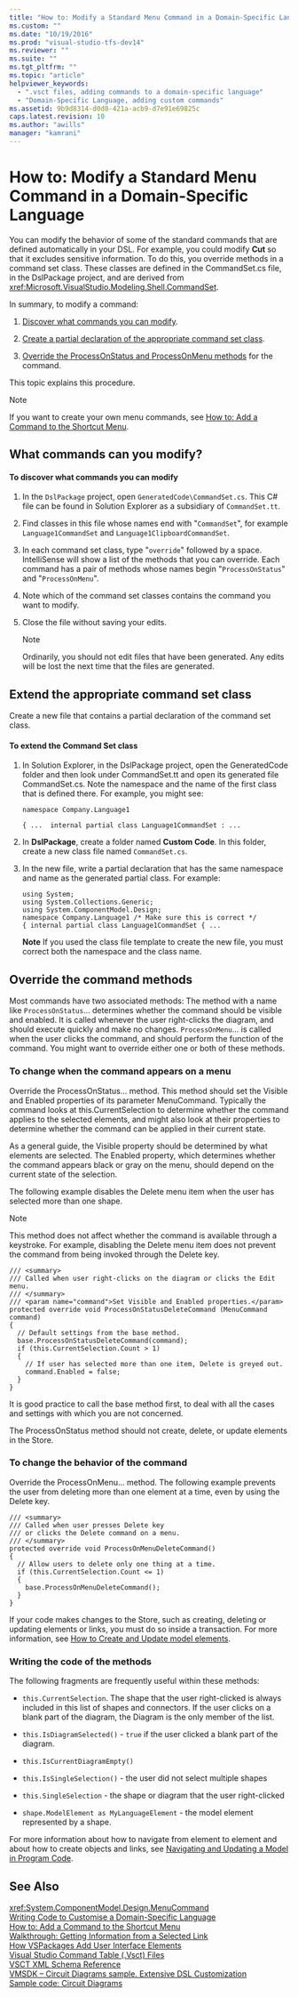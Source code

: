 ```yaml
---
title: "How to: Modify a Standard Menu Command in a Domain-Specific Language | Microsoft Docs"
ms.custom: ""
ms.date: "10/19/2016"
ms.prod: "visual-studio-tfs-dev14"
ms.reviewer: ""
ms.suite: ""
ms.tgt_pltfrm: ""
ms.topic: "article"
helpviewer_keywords: 
  - ".vsct files, adding commands to a domain-specific language"
  - "Domain-Specific Language, adding custom commands"
ms.assetid: 9b9d8314-d0d8-421a-acb9-d7e91e69825c
caps.latest.revision: 10
ms.author: "awills"
manager: "kamrani"
---
```

# How to: Modify a Standard Menu Command in a Domain-Specific Language
You can modify the behavior of some of the standard commands that are defined automatically in your DSL. For example, you could modify **Cut** so that it excludes sensitive information. To do this, you override methods in a command set class. These classes are defined in the CommandSet.cs file, in the DslPackage project, and are derived from <xref:Microsoft.VisualStudio.Modeling.Shell.CommandSet>.  
  
 In summary, to modify a command:  
  
1.  [Discover what commands you can modify](#what).  
  
2.  [Create a partial declaration of the appropriate command set class](#extend).  
  
3.  [Override the ProcessOnStatus and ProcessOnMenu methods](#override) for the command.  
  
 This topic explains this procedure.  
  
> [!NOTE]
>  If you want to create your own menu commands, see [How to: Add a Command to the Shortcut Menu](../modeling/how-to--add-a-command-to-the-shortcut-menu.md).  
  
##  <a name="what"></a> What commands can you modify?  
  
#### To discover what commands you can modify  
  
1.  In the `DslPackage` project, open `GeneratedCode\CommandSet.cs`. This C# file can be found in Solution Explorer as a subsidiary of `CommandSet.tt`.  
  
2.  Find classes in this file whose names end with "`CommandSet`", for example `Language1CommandSet` and `Language1ClipboardCommandSet`.  
  
3.  In each command set class, type "`override`" followed by a space. IntelliSense will show a list of the methods that you can override. Each command has a pair of methods whose names begin "`ProcessOnStatus`" and "`ProcessOnMenu`".  
  
4.  Note which of the command set classes contains the command you want to modify.  
  
5.  Close the file without saving your edits.  
  
    > [!NOTE]
    >  Ordinarily, you should not edit files that have been generated. Any edits will be lost the next time that the files are generated.  
  
##  <a name="extend"></a> Extend the appropriate command set class  
 Create a new file that contains a partial declaration of the command set class.  
  
#### To extend the Command Set class  
  
1.  In Solution Explorer, in the DslPackage project, open the GeneratedCode folder and then look under CommandSet.tt and open its generated file CommandSet.cs. Note the namespace and the name of the first class that is defined there. For example, you might see:  
  
     `namespace Company.Language1`  
  
     `{ ...  internal partial class Language1CommandSet : ...`  
  
2.  In **DslPackage**, create a folder named **Custom Code**. In this folder, create a new class file named `CommandSet.cs`.  
  
3.  In the new file, write a partial declaration that has the same namespace and name as the generated partial class. For example:  
  
    ```  
    using System;  
    using System.Collections.Generic;  
    using System.ComponentModel.Design;  
    namespace Company.Language1 /* Make sure this is correct */  
    { internal partial class Language1CommandSet { ...  
    ```  
  
     **Note** If you used the class file template to create the new file, you must correct both the namespace and the class name.  
  
##  <a name="override"></a> Override the command methods  
 Most commands have two associated methods: The method with a name like `ProcessOnStatus`... determines whether the command should be visible and enabled. It is called whenever the user right-clicks the diagram, and should execute quickly and make no changes. `ProcessOnMenu`... is called when the user clicks the command, and should perform the function of the command. You might want to override either one or both of these methods.  
  
### To change when the command appears on a menu  
 Override the ProcessOnStatus... method. This method should set the Visible and Enabled properties of its parameter MenuCommand. Typically the command looks at this.CurrentSelection to determine whether the command applies to the selected elements, and might also look at their properties to determine whether the command can be applied in their current state.  
  
 As a general guide, the Visible property should be determined by what elements are selected. The Enabled property, which determines whether the command appears black or gray on the menu, should depend on the current state of the selection.  
  
 The following example disables the Delete menu item when the user has selected more than one shape.  
  
> [!NOTE]
>  This method does not affect whether the command is available through a keystroke. For example, disabling the Delete menu item does not prevent the command from being invoked through the Delete key.  
  
```  
/// <summary>  
/// Called when user right-clicks on the diagram or clicks the Edit menu.  
/// </summary>  
/// <param name="command">Set Visible and Enabled properties.</param>  
protected override void ProcessOnStatusDeleteCommand (MenuCommand command)  
{  
  // Default settings from the base method.  
  base.ProcessOnStatusDeleteCommand(command);  
  if (this.CurrentSelection.Count > 1)  
  {  
    // If user has selected more than one item, Delete is greyed out.  
    command.Enabled = false;  
  }  
}  
```  
  
 It is good practice to call the base method first, to deal with all the cases and settings with which you are not concerned.  
  
 The ProcessOnStatus method should not create, delete, or update elements in the Store.  
  
### To change the behavior of the command  
 Override the ProcessOnMenu... method. The following example prevents the user from deleting more than one element at a time, even by using the Delete key.  
  
```  
/// <summary>  
/// Called when user presses Delete key   
/// or clicks the Delete command on a menu.  
/// </summary>  
protected override void ProcessOnMenuDeleteCommand()  
{  
  // Allow users to delete only one thing at a time.  
  if (this.CurrentSelection.Count <= 1)  
  {  
    base.ProcessOnMenuDeleteCommand();  
  }  
}  
```  
  
 If your code makes changes to the Store, such as creating, deleting or updating elements or links, you must do so inside a transaction. For more information, see [How to Create and Update model elements](../modeling/how-to--modify-a-standard-menu-command-in-a-domain-specific-language.md).  
  
### Writing the code of the methods  
 The following fragments are frequently useful within these methods:  
  
-   `this.CurrentSelection`. The shape that the user right-clicked is always included in this list of shapes and connectors. If the user clicks on a blank part of the diagram, the Diagram is the only member of the list.  
  
-   `this.IsDiagramSelected()` - `true` if the user clicked a blank part of the diagram.  
  
-   `this.IsCurrentDiagramEmpty()`  
  
-   `this.IsSingleSelection()` - the user did not select multiple shapes  
  
-   `this.SingleSelection` - the shape or diagram that the user right-clicked  
  
-   `shape.ModelElement as MyLanguageElement` - the model element represented by a shape.  
  
 For more information about how to navigate from element to element and about how to create objects and links, see [Navigating and Updating a Model in Program Code](../modeling/navigating-and-updating-a-model-in-program-code.md).  
  
## See Also  
 <xref:System.ComponentModel.Design.MenuCommand>   
 [Writing Code to Customise a Domain-Specific Language](../modeling/writing-code-to-customise-a-domain-specific-language.md)   
 [How to: Add a Command to the Shortcut Menu](../modeling/how-to--add-a-command-to-the-shortcut-menu.md)   
 [Walkthrough: Getting Information from a Selected Link](../misc/walkthrough--getting-information-from-a-selected-link.md)   
 [How VSPackages Add User Interface Elements](../extensibility/how-vspackages-add-user-interface-elements.md)   
 [Visual Studio Command Table (.Vsct) Files](../extensibility/visual-studio-command-table--.vsct--files.md)   
 [VSCT XML Schema Reference](../extensibility/vsct-xml-schema-reference.md)   
 [VMSDK – Circuit Diagrams sample. Extensive DSL Customization](http://code.msdn.microsoft.com/Visualization-Modeling-SDK-763778e8)   
 [Sample code: Circuit Diagrams](http://code.msdn.microsoft.com/Visualization-Modeling-SDK-763778e8)